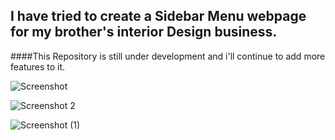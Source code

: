 ## I have tried to create a Sidebar Menu  webpage for my brother's interior  Design business.

####This Repository is still under development and i'll continue to add more features to it.

![Screenshot](https://github.com/Vishal-Nishad/InteriorDesign_SidebarMenuMiniProject/assets/156354680/a12c007f-14fe-48f5-b283-e42ef60bdc6d)

![Screenshot 2](https://github.com/Vishal-Nishad/InteriorDesign_SidebarMenuMiniProject/assets/156354680/703b186f-82de-4a64-bbff-ee43d0aef8f5)

![Screenshot (1)](https://github.com/Vishal-Nishad/InteriorDesign_SidebarMenuMiniProject/assets/156354680/69e62c7f-88f8-4197-a0e4-842f29b11f51)
